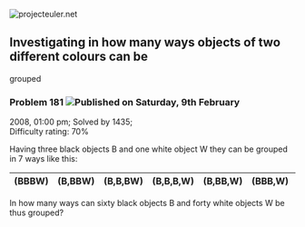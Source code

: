 ![projecteuler.net](images/print_page_logo.png)

## Investigating in how many ways objects of two different colours can be
grouped

### Problem 181 ![](images/icon_info.png)Published on Saturday, 9th February
2008, 01:00 pm; Solved by 1435;  
Difficulty rating: 70%

Having three black objects B and one white object W they can be grouped in 7
ways like this:

(BBBW)| (B,BBW)| (B,B,BW)| (B,B,B,W) | (B,BB,W)| (BBB,W)| (BB,BW)  
---|---|---|---|---|---|---  
  
In how many ways can sixty black objects B and forty white objects W be thus
grouped?

  
  

